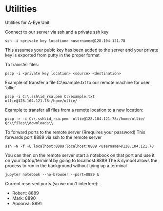 # Utilities
Utilities for A-Eye Unit

Connect to our server via ssh and a private ssh key

`ssh -i <private key location> <username>@128.104.121.78`

This assumes your pubic key has been added to the server and your private key is exported from putty in the proper format

To trainsfer files:

`pscp -i <private key location> <source> <destination>`

Example of transfer a file C:\example.txt to our remote machine for user 'ollie'

`pscp -i C:\.ssh\id_rsa.pem C:\example.txt ollie@128.104.121.78:/home/ollie/`

Example to transfer all files from a remote location to a new location:


`pscp -r -i C:\.ssh\id_rsa.pem  ollie@128.104.121.78:/home/ollie/ Q:\\files\\downloads\\`

To forward ports to the remote server (Rrequires your password)
This forwards port 8889 via ssh to the remote server

`ssh -N -f -L localhost:8889:localhost:8889 <username>@128.104.121.78` 

You can then on the remote server start a notebook on that port and use it on your laptop/terminal by going to localhost:8889
The & symbol allows the process to run in the background without tying up a terminal 

`jupyter notebook --no-browser --port=8889 &`

Current reserved ports (so we don't interfere):
+ Robert: 8889
+ Mark: 8890
+ Apoorva: 8891
